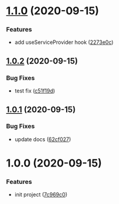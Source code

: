 # [1.1.0](https://github.com/makamekm/react-service-provider/compare/v1.0.2...v1.1.0) (2020-09-15)


### Features

* add useServiceProvider hook ([2273e0c](https://github.com/makamekm/react-service-provider/commit/2273e0c92735f000b7b538300c978185a124f381))

## [1.0.2](https://github.com/makamekm/react-service-provider/compare/v1.0.1...v1.0.2) (2020-09-15)


### Bug Fixes

* test fix ([c51f19d](https://github.com/makamekm/react-service-provider/commit/c51f19dd379567af0cb6c23e731adce4a3b798cc))

## [1.0.1](https://github.com/makamekm/react-service-provider/compare/v1.0.0...v1.0.1) (2020-09-15)


### Bug Fixes

* update docs ([62cf027](https://github.com/makamekm/react-service-provider/commit/62cf027b8f81f6239867f123025937978c89d604))

# 1.0.0 (2020-09-15)


### Features

* init project ([7c969c0](https://github.com/makamekm/react-service-provider/commit/7c969c08a1432ea7e4609cf78166f5c29d103b08))
